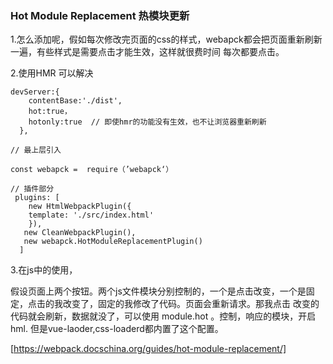 ### Hot Module Replacement 热模块更新

1.怎么添加呢，假如每次修改完页面的css的样式，webapck都会把页面重新刷新一遍，有些样式是需要点击才能生效，这样就很费时间
每次都要点击。

2.使用HMR 可以解决
```
devServer:{
    contentBase:'./dist',
    hot:true，
    hotonly:true  // 即使hmr的功能没有生效，也不让浏览器重新刷新 
  },

// 最上层引入

const webapck =  require（’webapck‘）

// 插件部分
 plugins: [
    new HtmlWebpackPlugin({
    template: './src/index.html'
    }),
   new CleanWebpackPlugin(),
   new webapck.HotModuleReplacementPlugin()
  ]
```

3.在js中的使用，

假设页面上两个按钮。两个js文件模块分别控制的，一个是点击改变，一个是固定，点击的我改变了，固定的我修改了代码。页面会重新请求。那我点击
改变的代码就会刷新，数据就没了，可以使用 module.hot 。控制，响应的模块，开启hml.  但是vue-laoder,css-loaderd都内置了这个配置。



[https://webpack.docschina.org/guides/hot-module-replacement/]